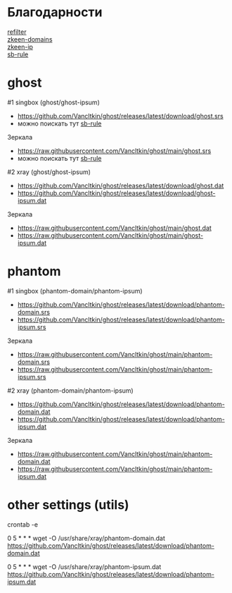 # Благодарности

[refilter](https://github.com/1andrevich/Re-filter-lists?tab=readme-ov-file)  
[zkeen-domains](https://github.com/jameszeroX/zkeen-domains)  
[zkeen-ip](https://github.com/jameszeroX/zkeen-ip)  
[sb-rule](https://github.com/legiz-ru/sb-rule-sets)

# ghost

#1 singbox (ghost/ghost-ipsum)

- https://github.com/Vancltkin/ghost/releases/latest/download/ghost.srs
- можно поискать тут [sb-rule](https://github.com/legiz-ru/sb-rule-sets)

Зеркала 
  
- https://raw.githubusercontent.com/Vancltkin/ghost/main/ghost.srs
- можно поискать тут [sb-rule](https://github.com/legiz-ru/sb-rule-sets)




#2 xray (ghost/ghost-ipsum)

- https://github.com/Vancltkin/ghost/releases/latest/download/ghost.dat
- https://github.com/Vancltkin/ghost/releases/latest/download/ghost-ipsum.dat

Зеркала 
  
- https://raw.githubusercontent.com/Vancltkin/ghost/main/ghost.dat
- https://raw.githubusercontent.com/Vancltkin/ghost/main/ghost-ipsum.dat



# phantom 

#1 singbox (phantom-domain/phantom-ipsum)

- https://github.com/Vancltkin/ghost/releases/latest/download/phantom-domain.srs
- https://github.com/Vancltkin/ghost/releases/latest/download/phantom-ipsum.srs

Зеркала 

- https://raw.githubusercontent.com/Vancltkin/ghost/main/phantom-domain.srs
- https://raw.githubusercontent.com/Vancltkin/ghost/main/phantom-ipsum.srs




#2 xray (phantom-domain/phantom-ipsum)

- https://github.com/Vancltkin/ghost/releases/latest/download/phantom-domain.dat
- https://github.com/Vancltkin/ghost/releases/latest/download/phantom-ipsum.dat

Зеркала 

- https://raw.githubusercontent.com/Vancltkin/ghost/main/phantom-domain.dat
- https://raw.githubusercontent.com/Vancltkin/ghost/main/phantom-ipsum.dat








# other settings (utils)

crontab -e

0 5 * * * wget -O /usr/share/xray/phantom-domain.dat https://github.com/Vancltkin/ghost/releases/latest/download/phantom-domain.dat

0 5 * * * wget -O /usr/share/xray/phantom-ipsum.dat https://github.com/Vancltkin/ghost/releases/latest/download/phantom-ipsum.dat



